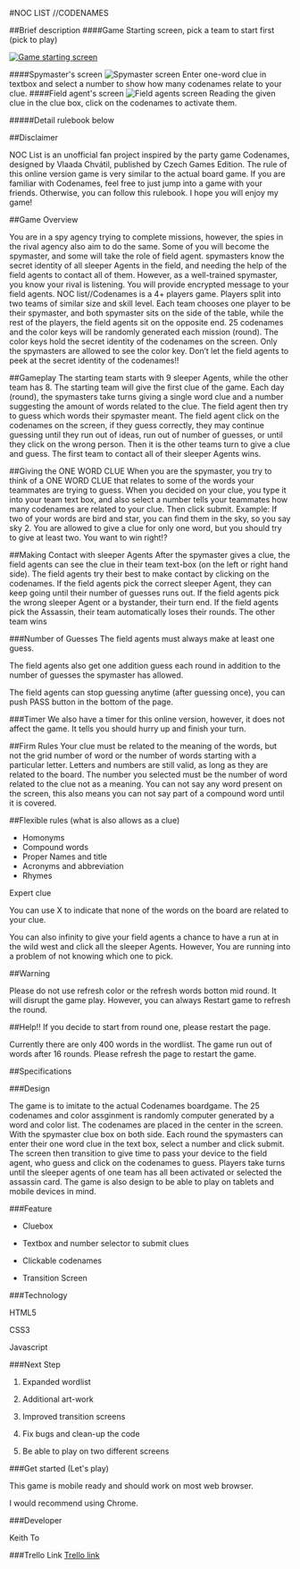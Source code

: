 #NOC LIST //CODENAMES

##Brief description 
####Game Starting screen, pick a team to start first (pick to play)

[![Game starting screen](https://i.imgur.com/0oFYzuz.png)](http://keithtkto.github.io/wdi_project1_game_noc_list/)

####Spymaster's screen
![Spymaster screen](https://i.imgur.com/d4MiT1U.png)
Enter one-word clue in textbox and select a number to show how many codenames relate to your clue.
####Field agent's screen
![Field agents screen](https://i.imgur.com/1DYYIjt.png)
Reading the given clue in the clue box, click on the codenames to activate them.


#####Detail rulebook below



##Disclaimer
NOC List is an unofficial fan project inspired by the party game Codenames, designed by Vlaada Chvátil, published by Czech Games Edition. The rule of this online version game is very similar to the actual board game. If you are familiar with Codenames, feel free to just jump into a game with your friends. Otherwise, you can follow this rulebook. I hope you will enjoy my game!##Game Overview
You are in a spy agency trying to complete missions, however, the spies in the rival agency also aim to do the same.  Some of you will become the spymaster, and some will take the role of field agent. spymasters know the secret identity of all sleeper Agents in the field, and needing the help of the field agents to contact all of them. However, as a well-trained spymaster, you know your rival is listening. You will provide encrypted message to your field agents.NOC list//Codenames is a 4+ players game. Players split into two teams of similar size and skill level. Each team chooses one player to be their spymaster, and both spymaster sits on the side of the table, while the rest of the players, the field agents sit on the opposite end.  25 codenames and the color keys will be randomly generated each mission (round). The color keys hold the secret identity of the codenames on the screen. Only the spymasters are allowed to see the color key. Don’t let the field agents to peek at the secret identity of the codenames!! ##GameplayThe starting team starts with 9 sleeper Agents, while the other team has 8. The starting team will give the first clue of the game. Each day (round), the spymasters take turns giving a single word clue and a number suggesting the amount of words related to the clue. The field agent then try to guess which words their spymaster meant. The field agent click on the codenames on the screen, if they guess correctly, they may continue guessing until they run out of ideas, run out of number of guesses, or until they click on the wrong person. Then it is the other teams turn to give a clue and guess. The first team to contact all of their sleeper Agents wins.##Giving the ONE WORD CLUEWhen you are the spymaster, you try to think of a ONE WORD CLUE that relates to some of the words your teammates are trying to guess. When you decided on your clue, you type it into your team text box, and also select a number tells your teammates how many codenames are related to your clue. Then click submit.Example: If two of your words are bird and star, you can find them in the sky, so you say sky 2.You are allowed to give a clue for only one word, but you should try to give at least two. You want to win right!?##Making Contact with sleeper AgentsAfter the spymaster gives a clue, the field agents can see the clue in their team text-box (on the left or right hand side). The field agents try their best to make contact by clicking on the codenames.	If the field agents pick the correct sleeper Agent, they can keep going until their number of guesses runs out.	If the field agents pick the wrong sleeper Agent or a bystander, their turn end.	If the field agents pick the Assassin, their team automatically loses their rounds. The other team wins###Number of GuessesThe field agents must always make at least one guess. 
The field agents also get one addition guess each round in addition to the number of guesses the spymaster has allowed.
The field agents can stop guessing anytime (after guessing once), you can push PASS button in the bottom of the page.###TimerWe also have a timer for this online version, however, it does not affect the game. It tells you should hurry up and finish your turn.##Firm RulesYour clue must be related to the meaning of the words, but not the grid number of word or the number of words starting with a particular letter.Letters and numbers are still valid, as long as they are related to the board.The number you selected must be the number of word related to the clue not as a meaning.You can not say any word present on the screen, this also means you can not say part of a compound word until it is covered.##Flexible rules (what is also allows as a clue)* Homonyms* Compound words* Proper Names and title* Acronyms and abbreviation* RhymesExpert clue
You can use X to indicate that none of the words on the board are related to your clue.
You can also infinity to give your field agents a chance to have a run at in the wild west and click all the sleeper Agents. However, You are running into a problem of not knowing which one to pick.

##Warning

Please do not use refresh color or the refresh words botton mid round. It will disrupt the game play. However, you can always Restart game to refresh the round. 

##Help!!
If you decide to start from round one, please restart the page.

Currently there are only 400 words in the wordlist. The game run out of words after 16 rounds. Please refresh the page to restart the game. ##Specifications

###Design

The game is to imitate to the actual Codenames boardgame. The 25 codenames and color assginment is randomly computer generated by a word and color list. The codenames are placed in the center in the screen. With the spymaster clue box on both side. Each round the spymasters can enter their one word clue in the text box, select a number and click submit. The screen then transition to give time to pass your device to the field agent, who guess and click on the codenames to guess. Players take turns until the sleeper agents of one team has all been activated or selected the assassin card. The game is also design to be able to play on tablets and mobile devices in mind.

###Feature

* Cluebox

* Textbox and number selector to submit clues

* Clickable codenames

* Transition Screen


###Technology

HTML5

CSS3

Javascript

###Next Step

1. Expanded wordlist
 
2. Additional art-work

3. Improved transition screens

4. Fix bugs and clean-up the code

5. Be able to play on two different screens
###Get started (Let's play)

This game is mobile ready and should work on most web browser.

I would recommend using Chrome.###Developer

Keith To

###Trello Link
[Trello link](https://trello.com/b/3GuRgkxX/wdi-project-1-game-web-app-noc-list)

